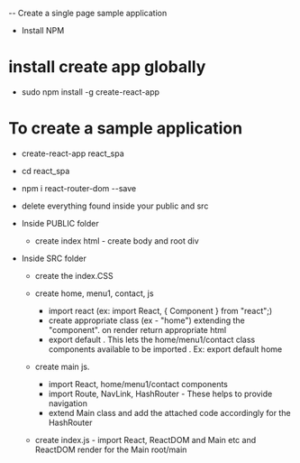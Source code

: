 -- Create a single page sample application

- Install NPM

# install create app globally
- sudo npm install -g create-react-app

# To create a sample application
- create-react-app react_spa

- cd react_spa
- npm i react-router-dom --save
- delete everything found inside your public and src

- Inside PUBLIC folder
    - create index html - create body and root div

- Inside SRC folder
    - create the index.CSS 
    - create home, menu1, contact,  js 
      - import react (ex: import React, { Component } from "react";)
      - create appropriate class (ex - "home") extending the "component". on render return appropriate html
      - export default <class>. This lets the home/menu1/contact class components available to be imported . Ex: export default home

    - create main js. 
        - import React, home/menu1/contact components
        - import Route, NavLink, HashRouter - These helps to provide navigation
        - extend Main class and add the attached code accordingly for the HashRouter
        
    - create index.js - import React, ReactDOM and Main etc and ReactDOM render for the Main root/main